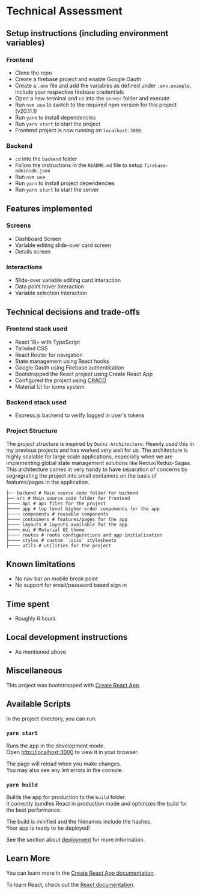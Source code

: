 # Technical Assessment

## Setup instructions (including environment variables)

### Frontend

- Clone the repo
- Create a firebase project and enable Google Oauth
- Create a `.env` file and add the variables as defined under `.env.example`, include your respective firebase credentials
- Open a new terminal and `cd` into the `server` folder and execute
- Run `nvm use` to switch to the required npm version for this project (v20.11.1)
- Run `yarn` to install dependencies
- Run `yarn start` to start the project
- Frontend project is now running on `localhost:3000`

### Backend

- `cd` into the `backend` folder
- Follow the instructions in the `README.md` file to setup `firebase-adminsdk.json`
- Run `nvm use`
- Run `yarn` to install project dependencies
- Run `yarn start` to start the server

## Features implemented

### Screens

- Dashboard Screen
- Variable editing slide-over card screen
- Details screen

### Interactions

- Slide-over variable editing card interaction
- Data point hover interaction
- Variable selection interaction

## Technical decisions and trade-offs

### Frontend stack used

- React 18+ with TypeScript
- Tailwind CSS
- React Router for navigation
- State management using React hooks
- Google Oauth using Firebase authentication
- Bootstrapped the React project using Create React App
- Configured the project using [CRACO](https://craco.js.org/)
- Material UI for icons system

### Backend stack used

- Express.js backend to verify logged in user's tokens

### Project Structure

The project structure is inspired by `Ducks Architecture`. Heavily used this in my previous projects and has worked very well for us. The architecture is highly scalable for large scale applications, especially when we are implementing global state management solutions like Redux/Redux-Sagas. This architecture comes in very handy to have separation of concerns by segregrating the project into small containers on the basis of features/pages in the application.

```
├── backend # Main source code folder for backend
├── src # Main source code folder for frontend
├──── api # api files for the project
├──── app # top level higher order components for the app
├──── components # reusable components
├──── containers # features/pages for the app
├──── layouts # layouts available for the app
├──── mui # Material UI theme
├──── routes # route configurations and app initialization
├──── styles # custom `.scss` stylesheets
├──── utils # utilities for the project
```

## Known limitations

- No nav bar on mobile break point
- No support for email/password based sign in

## Time spent

- Roughly 6 hours

## Local development instructions

- As mentioned above

## Miscellaneous

This project was bootstrapped with [Create React App](https://github.com/facebook/create-react-app).

## Available Scripts

In the project directory, you can run:

### `yarn start`

Runs the app in the development mode.\
Open [http://localhost:3000](http://localhost:3000) to view it in your browser.

The page will reload when you make changes.\
You may also see any lint errors in the console.

### `yarn build`

Builds the app for production to the `build` folder.\
It correctly bundles React in production mode and optimizes the build for the best performance.

The build is minified and the filenames include the hashes.\
Your app is ready to be deployed!

See the section about [deployment](https://facebook.github.io/create-react-app/docs/deployment) for more information.

## Learn More

You can learn more in the [Create React App documentation](https://facebook.github.io/create-react-app/docs/getting-started).

To learn React, check out the [React documentation](https://reactjs.org/).
